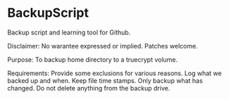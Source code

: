 BackupScript
============

Backup script and learning tool for Github.

Disclaimer:
  No warantee expressed or implied.  Patches welcome.

Purpose:
  To backup home directory to a truecrypt volume.
  
Requirements:
  Provide some exclusions for various reasons.
  Log what we backed up and when.
  Keep file time stamps.
  Only backup what has changed.
  Do not delete anything from the backup drive.
  
  
  
